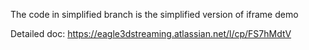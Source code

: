 The code in simplified branch is the simplified version of iframe demo

Detailed  doc:
https://eagle3dstreaming.atlassian.net/l/cp/FS7hMdtV
